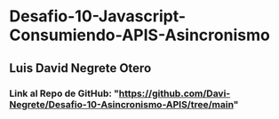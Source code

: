 # Desafio-10-Javascript-Consumiendo-APIS-Asincronismo

## Luis David Negrete Otero

### Link al Repo de GitHub: "https://github.com/Davi-Negrete/Desafio-10-Asincronismo-APIS/tree/main"

